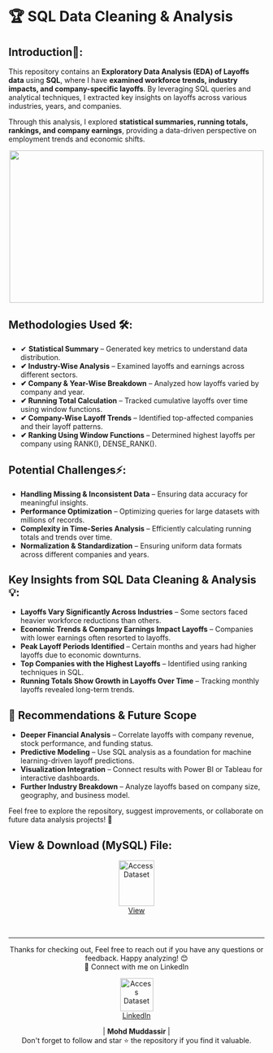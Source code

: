# 🏆 SQL Data Cleaning & Analysis

## Introduction📌: 
This repository contains an **Exploratory Data Analysis (EDA) of Layoffs data** using **SQL**, where I have **examined workforce trends, industry impacts, and company-specific layoffs**. By leveraging SQL queries and analytical techniques, I extracted key insights on layoffs across various industries, years, and companies.

Through this analysis, I explored **statistical summaries, running totals, rankings, and company earnings**, providing a data-driven perspective on employment trends and economic shifts.

<div align="center">
    <img src="https://media.licdn.com/dms/image/D5612AQEXV9OCIGo8IQ/article-cover_image-shrink_720_1280/0/1713966183454?e=2147483647&v=beta&t=iqhQQwTmmTuxAnzU8fz1DAckbUKjDqYubR_p5X3QdKA" width="500px" height="300px">
</div> 

## Methodologies Used 🛠️:
- ✔ **Statistical Summary** – Generated key metrics to understand data distribution.
- **✔ Industry-Wise Analysis** – Examined layoffs and earnings across different sectors.
- **✔ Company & Year-Wise Breakdown** – Analyzed how layoffs varied by company and year.
- **✔ Running Total Calculation** – Tracked cumulative layoffs over time using window functions.
- **✔ Company-Wise Layoff Trends** – Identified top-affected companies and their layoff patterns.
- **✔ Ranking Using Window Functions** – Determined highest layoffs per company using RANK(), DENSE_RANK().

## Potential Challenges⚡:
- **Handling Missing & Inconsistent Data** – Ensuring data accuracy for meaningful insights.
- **Performance Optimization** – Optimizing queries for large datasets with millions of records.
- **Complexity in Time-Series Analysis** – Efficiently calculating running totals and trends over time.
- **Normalization & Standardization** – Ensuring uniform data formats across different companies and years.


## Key Insights from SQL Data Cleaning & Analysis 💡:
- **Layoffs Vary Significantly Across Industries** – Some sectors faced heavier workforce reductions than others.
- **Economic Trends & Company Earnings Impact Layoffs** – Companies with lower earnings often resorted to layoffs.
- **Peak Layoff Periods Identified** – Certain months and years had higher layoffs due to economic downturns.
- **Top Companies with the Highest Layoffs** – Identified using ranking techniques in SQL.
- **Running Totals Show Growth in Layoffs Over Time** – Tracking monthly layoffs revealed long-term trends.

## 🎯 Recommendations & Future Scope
- **Deeper Financial Analysis** – Correlate layoffs with company revenue, stock performance, and funding status.
- **Predictive Modeling** – Use SQL analysis as a foundation for machine learning-driven layoff predictions.
- **Visualization Integration** – Connect results with Power BI or Tableau for interactive dashboards.
- **Further Industry Breakdown** – Analyze layoffs based on company size, geography, and business model.

Feel free to explore the repository, suggest improvements, or collaborate on future data analysis projects! 🚀

## View & Download (MySQL) File:

<p align="center">
    <a href="https://github.com/mohd-muddassir99/SQL-Projects/blob/1a481fff44e1643443447b67dc2e14ee888494ed/Company%20Layoffs%20EDA%20in%202023/Exploratory%20Data%20Analysis%20-%20Layoffs%20Data.sql">
        <img src="https://miro.medium.com/v2/resize:fit:900/0*hM4PQP9yoePYv-RB.png" width="70px" height="90px" alt="Access Dataset"><br>
        View
    </a>
</p> <br>

---

<div align="center">
Thanks for checking out, Feel free to reach out if you have any questions or feedback. Happy analyzing! 😊<br>
 🔗 Connect with me on LinkedIn 
 
  <p align="center">
    <a href="https://www.linkedin.com/in/mohd-muddassir99/">
        <img src="https://upload.wikimedia.org/wikipedia/commons/thumb/c/ca/LinkedIn_logo_initials.png/640px-LinkedIn_logo_initials.png" width="65px" alt="Access Dataset"><br>
        LinkedIn
    </a>

   | **Mohd Muddassir** | </a> <br>
Don't forget to follow and star ⭐ the repository if you find it valuable.
</div>


